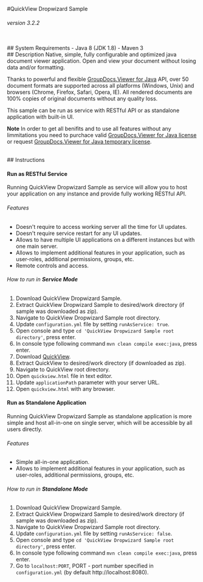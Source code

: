 #QuickView Dropwizard Sample
###### version 3.2.2

<br/>
## System Requirements
- Java 8 (JDK 1.8)
- Maven 3


<br/>
## Description
Native, simple, fully configurable and optimized java document viewer application. Open and view your document without losing data and/or formatting.

Thanks to powerful and flexible [GroupDocs.Viewer for Java](http://www.groupdocs.com/java/document-viewer-library) API, over 50 document formats are supported across all platforms (Windows, Unix) and browsers (Chrome, Firefox, Safari, Opera, IE). All rendered documents are 100% copies of original documents without any quality loss.

This sample can be run as service with RESTful API or as standalone application with built-in UI.

**Note** In order to get all benifits and to use all features without any limmitations you need to purchace valid [GroupDocs.Viewer for Java license](http://purchase.groupdocs.com/purchase/order-online-step-1-of-8.aspx) or request [GroupDocs.Viewer for Java temporary license](http://groupdocs.com/Community/getting-started/java/document-viewer-java-library.aspx).

<br/>
## Instructions

#### Run as RESTful Service
Running QuickView Dropwizard Sample as service will allow you to host your application on any instance and provide fully working RESTful API.

###### Features
- Doesn't require to access working server all the time for UI updates.
- Doesn't require service restart for any UI updates.
- Allows to have multiple UI applications on a different instances but with one main server.
- Allows to implement additional features in your application, such as user-roles, additional permissions, groups, etc.
- Remote controls and access.

###### How to run in **Service Mode**
1. Download QuickView Dropwizard Sample.
2. Extract QuickView Dropwizard Sample to desired/work directory (if sample was downloaded as zip).
3. Navigate to QuickView Dropwizard Sample root directory.
4. Update `configuration.yml` file by setting `runAsService: true`.
5. Open console and type `cd 'QuickView Dropwizard Sample root directory'`, press enter.
6. In console type following command `mvn clean compile exec:java`, press enter.
7. Download [QuickView](https://github.com/LilAlex/QuickView).
8. Extract QuickView to desired/work directory (if downloaded as zip).
9. Navigate to QuickView root directory.
10. Open `quickview.html` file in text editor.
11. Update `applicationPath` parameter with your server URL.
12. Open `quickview.html` with any browser.


#### Run as Standalone Application
Running QuickView Dropwizard Sample as standalone application is more simple and host all-in-one on single server, which will be accessible by all users directly.

###### Features
- Simple all-in-one application.
- Allows to implement additional features in your application, such as user-roles, additional permissions, groups, etc.

###### How to run in **Standalone Mode**
1. Download QuickView Dropwizard Sample.
2. Extract QuickView Dropwizard Sample to desired/work directory (if sample was downloaded as zip).
3. Navigate to QuickView Dropwizard Sample root directory.
4. Update `configuration.yml` file by setting `runAsService: false`.
5. Open console and type `cd 'QuickView Dropwizard Sample root directory'`, press enter.
6. In console type following command `mvn clean compile exec:java`, press enter.
7. Go to `localhost:PORT`, PORT - port number specified in `configuration.yml` (by default http://localhost:8080).
